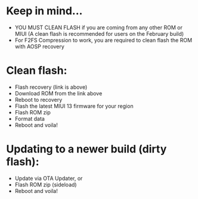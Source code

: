 # Keep in mind...
- YOU MUST CLEAN FLASH if you are coming from any other ROM or MIUI (A clean flash is recommended for users on the February build)
- For F2FS Compression to work, you are required to clean flash the ROM with AOSP recovery

# Clean flash:
- Flash recovery (link is above)
- Download ROM from the link above
- Reboot to recovery
- Flash the latest  MIUI 13 firmware for your region
- Flash ROM zip
- Format data
- Reboot and voila!

# Updating to a newer build (dirty flash):
- Update via OTA Updater, or
- Flash ROM zip (sideload)
- Reboot and voila!

